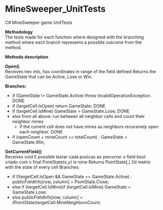 # MineSweeper_UnitTests   
C# MineSweeper game UnitTests    

**Methodology**     
The tests made for each function where designed with the branching method where each branch represents a possible outcome from the method.     
     
**Methods description**  
     
**Open()**     
Receives two ints, has coordinates in range of the field defined
Returns the GameState that can be Active, Lose or Win.    
    
**Branches:**     
     
- if (GameState != GameState.Active) throw InvalidOperationException. DONE
- if (targetCell.IsOpen) return GameState; DONE
- if (targetCell.IsMine) GameState = GameState.Lose; DONE
- else from all above: run between all neighbor cells and count their neighbor mines
  - if the current cell does not have mines as neighbors recursively open each neighbor. DONE
- if (openCount + mineCount == totalCount) : GameState = GameState.Win;

**GetCurrentField()**     
Receives void
E possible testar cada posicao ao percorrer o field bool criado com o final PointState(x,y) is mine
Returns PointState[,] 2d matrix with the state of every cell 
Branches: 
- if (!targetCell.IsOpen && GameState == GameState.Active) : publicFieldInfo[row, column] = PointState.Close;
- else if (targetCell.IsMine)if (targetCell.IsMine) GameState = GameState.Lose;
- else publicFieldInfo[row, column] = (PointState)targetCell.MineNeighborsCount;


